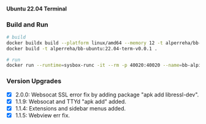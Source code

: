 #### Ubuntu 22.04 Terminal


### Build and Run

```bash
# build
docker buildx build --platform linux/amd64 --memory 12 -t alperreha/bb-ubuntu:22.04-term-v0.0.1 .
docker build -t alperreha/bb-ubuntu:22.04-term-v0.0.1 .

# run
docker run --runtime=sysbox-runc -it --rm -p 40020:40020 --name=bb-alpine3.19-term-0.0.1 alperreha/bb-ubuntu:22.04-term-v0.0.1
```
### Version Upgrades

- [x] 2.0.0: Websocat SSL error fix by adding package "apk add libressl-dev".
- [x] 1.1.9: Websocat and TTYd "apk add" added.
- [x] 1.1.4: Extensions and sidebar menus added.
- [x] 1.1.5: Webview err fix.